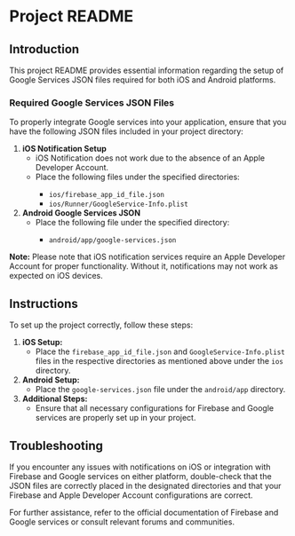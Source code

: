 <!DOCTYPE html>
<html lang="en">
<head>
<meta charset="UTF-8">
<meta name="viewport" content="width=device-width, initial-scale=1.0">
<title>Project README</title>
</head>
<body>

<h1>Project README</h1>

<h2>Introduction</h2>

<p>This project README provides essential information regarding the setup of Google Services JSON files required for both iOS and Android platforms.</p>

<h3>Required Google Services JSON Files</h3>

<p>To properly integrate Google services into your application, ensure that you have the following JSON files included in your project directory:</p>

<ol>
<li>
    <strong>iOS Notification Setup</strong>
    <ul>
    <li>iOS Notification does not work due to the absence of an Apple Developer Account.</li>
    <li>Place the following files under the specified directories:</li>
    <ul>
        <li><code>ios/firebase_app_id_file.json</code></li>
        <li><code>ios/Runner/GoogleService-Info.plist</code></li>
    </ul>
    </ul>
</li>
<li>
    <strong>Android Google Services JSON</strong>
    <ul>
    <li>Place the following file under the specified directory:</li>
    <ul>
        <li><code>android/app/google-services.json</code></li>
    </ul>
    </ul>
</li>
</ol>

<p><strong>Note:</strong> Please note that iOS notification services require an Apple Developer Account for proper functionality. Without it, notifications may not work as expected on iOS devices.</p>

<h2>Instructions</h2>

<p>To set up the project correctly, follow these steps:</p>

<ol>
<li>
    <strong>iOS Setup:</strong>
    <ul>
    <li>Place the <code>firebase_app_id_file.json</code> and <code>GoogleService-Info.plist</code> files in the respective directories as mentioned above under the <code>ios</code> directory.</li>
    </ul>
</li>
<li>
    <strong>Android Setup:</strong>
    <ul>
    <li>Place the <code>google-services.json</code> file under the <code>android/app</code> directory.</li>
    </ul>
</li>
<li>
    <strong>Additional Steps:</strong>
    <ul>
    <li>Ensure that all necessary configurations for Firebase and Google services are properly set up in your project.</li>
    </ul>
</li>
</ol>

<h2>Troubleshooting</h2>

<p>If you encounter any issues with notifications on iOS or integration with Firebase and Google services on either platform, double-check that the JSON files are correctly placed in the designated directories and that your Firebase and Apple Developer Account configurations are correct.</p>

<p>For further assistance, refer to the official documentation of Firebase and Google services or consult relevant forums and communities.</p>

</body>
</html>
